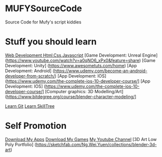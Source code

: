 # MUFYSourceCode
Source Code for Mufy's script kiddies 

# Stuff you should learn
[Web Development Html,Css,Javascript](https://learn.freecodecamp.org/responsive-web-design/basic-html-and-html5)
[Game Development: Unreal Engine] (https://www.youtube.com/watch?v=a0qNO6_xPx0&feature=share)
[Game Development: Unity] (https://www.awesometuts.com/home)
[App Development: Android] (https://www.udemy.com/become-an-android-developer-from-scratch/)
[App Development: IOS] (https://www.udemy.com/the-complete-ios-10-developer-course/]
[App Development: IOS] (https://www.udemy.com/the-complete-ios-10-developer-course/]
[Computer graphics: 3D Modelling/Art] (https://www.bitdegree.org/course/blender-character-modeling/]

[Learn Git](https://www.youtube.com/watch?v=Y9XZQO1n_7c) 
[Learn SkillTree](https://coggle.it/diagram/WXMqDQs8WAABanyW/t/skill-tree-2017-7-23-10-32) 

# Self Promotion
[Download My Apps](https://play.google.com/store/apps/details?id=com.silentwolfstudios.x_blade&hl=en_US) 
[Download My Games](https://gamejolt.com/games/LaserShooterz/338650) 
[My Youtube Channel](https://bit.ly/nwymof)
[3D Art Low Poly Portfolio] (https://sketchfab.com/Ng.Wei.Yuen/collections/blender-3d-art)

